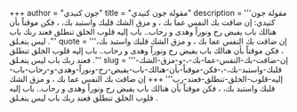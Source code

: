 +++
author = "جون كنيدي"
title = "مقولة جون كنيدي"
description = '''مقولة جون كنيدي: إن ضاقت بك النفس عما بك ، و مزق الشك قلبك واستبد بك، ، فكن موقناً بأن هنالك باب يفيض رح ونوراً وهدى و رحاب.. باب إليه قلوب الخلق تنطلق فعند ربك باب ليس ينغـلق .'''
quote = '''إن ضاقت بك النفس عما بك ، و مزق الشك قلبك واستبد بك، ، فكن موقناً بأن هنالك باب يفيض رح ونوراً وهدى و رحاب.. باب إليه قلوب الخلق تنطلق فعند ربك باب ليس ينغـلق .'''
slug = '''إن-ضاقت-بك-النفس-عما-بك-،-و-مزق-الشك-قلبك-واستبد-بك،-،-فكن-موقناً-بأن-هنالك-باب-يفيض-رح-ونوراً-وهدى-و-رحاب-باب-إليه-قلوب-الخلق-تنطلق-فعند-رب'''
+++
إن ضاقت بك النفس عما بك ، و مزق الشك قلبك واستبد بك، ، فكن موقناً بأن هنالك باب يفيض رح ونوراً وهدى و رحاب.. باب إليه قلوب الخلق تنطلق فعند ربك باب ليس ينغـلق .
